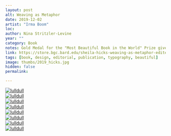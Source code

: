 ```yaml
---
layout: post
alt: Weaving as Metaphor
date: 2019-12-02
artist: "Irma Boom"
loc: 
author: Nina Stritzler-Levine
year: ""
category: Book
notes: Gold Medal for the "Most Beautiful Book in the World" Prize given at the Leipzig Book Fair
link: https://store.bgc.bard.edu/sheila-hicks-weaving-as-metaphor-edited-by-nina-stritzler-levine-with-arthur-c-danto-and-joan-simon/
tags: [book, design, editorial, publication, typography, beautiful]
image: thumbs/2019_hicks.jpg
hidden: false
permalink:

---
```




<div class="post_image">
	<a href="{{ site.baseurl }}/images/posts/2019_hicks/001.jpg" target="_blank">
	<img src="{{ site.baseurl }}/images/posts/2019_hicks/001.jpg" alt="lulldull"></a>
</div>

<div class="post_image">
	<a href="{{ site.baseurl }}/images/posts/2019_hicks/002.jpg" target="_blank">
	<img src="{{ site.baseurl }}/images/posts/2019_hicks/002.jpg" alt="lulldull"></a>
</div>

<div class="post_image">
	<a href="{{ site.baseurl }}/images/posts/2019_hicks/003.jpg" target="_blank">
	<img src="{{ site.baseurl }}/images/posts/2019_hicks/003.jpg" alt="lulldull"></a>
</div>

<div class="post_image">
	<a href="{{ site.baseurl }}/images/posts/2019_hicks/004.jpg" target="_blank">
	<img src="{{ site.baseurl }}/images/posts/2019_hicks/004.jpg" alt="lulldull"></a>
</div>

<div class="post_image">
	<a href="{{ site.baseurl }}/images/posts/2019_hicks/005.jpg" target="_blank">
	<img src="{{ site.baseurl }}/images/posts/2019_hicks/005.jpg" alt="lulldull"></a>
</div>

<div class="post_image">
	<a href="{{ site.baseurl }}/images/posts/2019_hicks/006.jpg" target="_blank">
	<img src="{{ site.baseurl }}/images/posts/2019_hicks/006.jpg" alt="lulldull"></a>
</div>

<div class="post_image">
	<a href="{{ site.baseurl }}/images/posts/2019_hicks/007.jpg" target="_blank">
	<img src="{{ site.baseurl }}/images/posts/2019_hicks/007.jpg" alt="lulldull"></a>
</div>

<div class="post_image">
	<a href="{{ site.baseurl }}/images/posts/2019_hicks/008.jpg" target="_blank">
	<img src="{{ site.baseurl }}/images/posts/2019_hicks/008.jpg" alt="lulldull"></a>
</div>